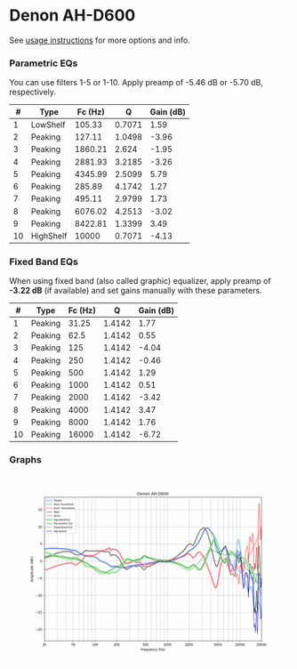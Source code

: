 # Denon AH-D600
See [usage instructions](https://github.com/jaakkopasanen/AutoEq#usage) for more options and info.

### Parametric EQs
You can use filters 1-5 or 1-10. Apply preamp of -5.46 dB or -5.70 dB, respectively.

|   # | Type      |   Fc (Hz) |      Q |   Gain (dB) |
|-----|-----------|-----------|--------|-------------|
|   1 | LowShelf  |    105.33 | 0.7071 |        1.59 |
|   2 | Peaking   |    127.11 | 1.0498 |       -3.96 |
|   3 | Peaking   |   1860.21 | 2.624  |       -1.95 |
|   4 | Peaking   |   2881.93 | 3.2185 |       -3.26 |
|   5 | Peaking   |   4345.99 | 2.5099 |        5.79 |
|   6 | Peaking   |    285.89 | 4.1742 |        1.27 |
|   7 | Peaking   |    495.11 | 2.9799 |        1.73 |
|   8 | Peaking   |   6076.02 | 4.2513 |       -3.02 |
|   9 | Peaking   |   8422.81 | 1.3399 |        3.49 |
|  10 | HighShelf |  10000    | 0.7071 |       -4.13 |

### Fixed Band EQs
When using fixed band (also called graphic) equalizer, apply preamp of **-3.22 dB** (if available) and set gains manually with these parameters.

|   # | Type    |   Fc (Hz) |      Q |   Gain (dB) |
|-----|---------|-----------|--------|-------------|
|   1 | Peaking |     31.25 | 1.4142 |        1.77 |
|   2 | Peaking |     62.5  | 1.4142 |        0.55 |
|   3 | Peaking |    125    | 1.4142 |       -4.04 |
|   4 | Peaking |    250    | 1.4142 |       -0.46 |
|   5 | Peaking |    500    | 1.4142 |        1.29 |
|   6 | Peaking |   1000    | 1.4142 |        0.51 |
|   7 | Peaking |   2000    | 1.4142 |       -3.42 |
|   8 | Peaking |   4000    | 1.4142 |        3.47 |
|   9 | Peaking |   8000    | 1.4142 |        1.76 |
|  10 | Peaking |  16000    | 1.4142 |       -6.72 |

### Graphs
![](./Denon%20AH-D600.png)
